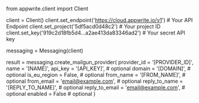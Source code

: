 from appwrite.client import Client

client = Client()
client.set_endpoint('https://cloud.appwrite.io/v1') # Your API Endpoint
client.set_project('5df5acd0d48c2') # Your project ID
client.set_key('919c2d18fb5d4...a2ae413da83346ad2') # Your secret API key

messaging = Messaging(client)

result = messaging.create_mailgun_provider(
    provider_id = '[PROVIDER_ID]',
    name = '[NAME]',
    api_key = '[API_KEY]', # optional
    domain = '[DOMAIN]', # optional
    is_eu_region = False, # optional
    from_name = '[FROM_NAME]', # optional
    from_email = 'email@example.com', # optional
    reply_to_name = '[REPLY_TO_NAME]', # optional
    reply_to_email = 'email@example.com', # optional
    enabled = False # optional
)
